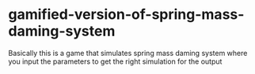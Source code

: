 # gamified-version-of-spring-mass-daming-system
Basically this is a game that simulates spring mass daming system where you input the parameters to get the right simulation for the output 
